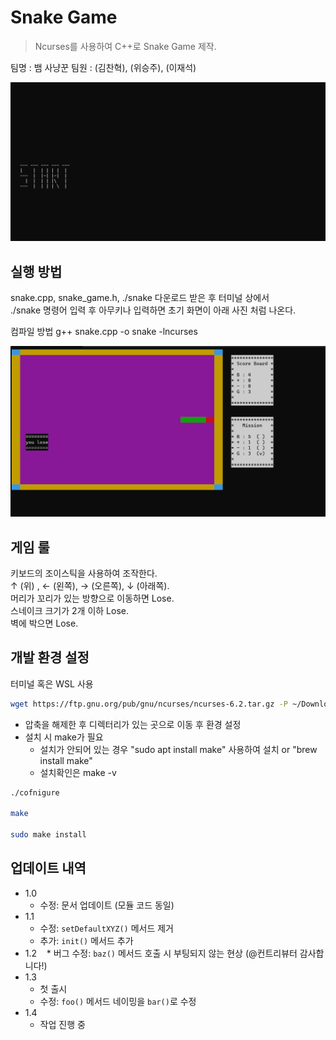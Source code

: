 # Snake Game

> Ncurses를 사용하여 C++로 Snake Game 제작.

팀명 : 뱀 사냥꾼
팀원 : (김찬혁), (위승주), (이재석)

![](./Image/start.png)

## 실행 방법

snake.cpp, snake_game.h, ./snake 다운로드 받은 후 터미널 상에서 <br>
./snake 명령어 입력 후 아무키나 입력하면 초기 화면이 아래 사진 처럼 나온다. <br>

컴파일 방법
g++ snake.cpp -o snake -lncurses

![](./Image/ingame.png)

## 게임 룰

키보드의 조이스틱을 사용하여 조작한다. <br>
↑ (위) , ← (왼쪽), → (오른쪽), ↓ (아래쪽). <br>
머리가 꼬리가 있는 방향으로 이동하면 Lose. <br>
스네이크 크기가 2개 이하 Lose. <br>
벽에 박으면 Lose.

## 개발 환경 설정

터미널 혹은 WSL 사용

```sh
wget https://ftp.gnu.org/pub/gnu/ncurses/ncurses-6.2.tar.gz -P ~/Downloads
```

- 압축을 해제한 후 디렉터리가 있는 곳으로 이동 후 환경 설정
- 설치 시 make가 필요
  - 설치가 안되어 있는 경우 "sudo apt install make" 사용하여 설치 or "brew install make"
  - 설치확인은 make -v

```sh
./cofnigure

make

sudo make install

```

## 업데이트 내역

- 1.0
  - 수정: 문서 업데이트 (모듈 코드 동일)
- 1.1
  - 수정: `setDefaultXYZ()` 메서드 제거
  - 추가: `init()` 메서드 추가
- 1.2
     \* 버그 수정: `baz()` 메서드 호출 시 부팅되지 않는 현상 (@컨트리뷰터 감사합니다!)
- 1.3
  - 첫 출시
  - 수정: `foo()` 메서드 네이밍을 `bar()`로 수정
- 1.4
  - 작업 진행 중

